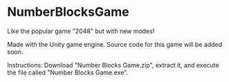 # NumberBlocksGame
Like the popular game "2048" but with new modes!

Made with the Unity game engine. Source code for this game will be added soon.

Instructions: Download "Number Blocks Game.zip", extract it, and execute the file called "Number Blocks Game.exe".
